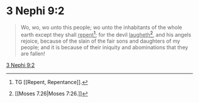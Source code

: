 # 3 Nephi 9:2

> Wo, wo, wo unto this people; wo unto the inhabitants of the whole earth except they shall <u>repent</u>[^a]; for the devil <u>laugheth</u>[^b], and his angels rejoice, because of the slain of the fair sons and daughters of my people; and it is because of their iniquity and abominations that they are fallen!

[3 Nephi 9:2](https://www.churchofjesuschrist.org/study/scriptures/bofm/3-ne/9?lang=eng&id=p2#p2)


[^a]: TG [[Repent, Repentance]].
[^b]: [[Moses 7.26|Moses 7:26.]]
